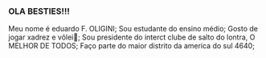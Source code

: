 ### OLA BESTIES!!!
 Meu nome é eduardo F. OLIGINI;
Sou estudante do ensino médio;
Gosto de jogar xadrez e vôlei🏐;
Sou presidente do interct clube de salto do lontra, O MELHOR DE TODOS;
Faço parte do maior distrito da america do sul 4640;
